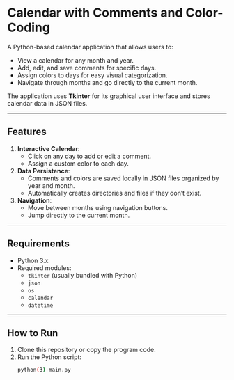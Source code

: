 # Calendar with Comments and Color-Coding

A Python-based calendar application that allows users to:
- View a calendar for any month and year.
- Add, edit, and save comments for specific days.
- Assign colors to days for easy visual categorization.
- Navigate through months and go directly to the current month.

The application uses **Tkinter** for its graphical user interface and stores calendar data in JSON files.

---

## Features

1. **Interactive Calendar**:
   - Click on any day to add or edit a comment.
   - Assign a custom color to each day.
2. **Data Persistence**:
   - Comments and colors are saved locally in JSON files organized by year and month.
   - Automatically creates directories and files if they don’t exist.
3. **Navigation**:
   - Move between months using navigation buttons.
   - Jump directly to the current month.

---

## Requirements

- Python 3.x
- Required modules:
  - `tkinter` (usually bundled with Python)
  - `json`
  - `os`
  - `calendar`
  - `datetime`

---

## How to Run

1. Clone this repository or copy the program code.
2. Run the Python script:
   ```bash
   python(3) main.py
